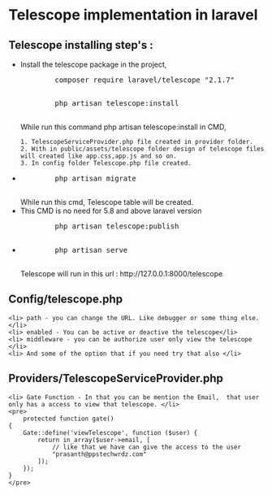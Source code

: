 # Telescope implementation in laravel

## Telescope installing step's :

<ul>
<li>Install the telescope package in the project,
    <pre>
        composer require laravel/telescope "2.1.7"
    </pre>
    <pre>
        php artisan telescope:install
    </pre>
    While run this command php artisan telescope:install in CMD,

    1. TelescopeServiceProvider.php file created in provider folder.
    2. With in public/assets/telescope folder design of telescope files will created like app.css,app.js and so on.
    3. In config folder Telescope.php file created.

</li>

<li>
    <pre>
        php artisan migrate
    </pre>
    While run this cmd, Telescope table will be created. 
</li>
<li>
    This CMD is no need for 5.8 and above laravel version
    <pre>
        php artisan telescope:publish
    </pre>
</li>
<li>
    <pre>
        php artisan serve
    </pre>
    Telescope will run in this url : http://127.0.0.1:8000/telescope
</li>
</ul>

## Config/telescope.php

    <li> path - you can change the URL. Like debugger or some thing else. </li>
    <li> enabled - You can be active or deactive the telescope</li>
    <li> middleware - you can be authorize user only view the telescope </li>
    <li> And some of the option that if you need try that also </li>

## Providers/TelescopeServiceProvider.php

    <li> Gate Function - In that you can be mention the Email,  that user only has a access to view that telescope. </li>
    <pre>
        protected function gate()
    {
        Gate::define('viewTelescope', function ($user) {
            return in_array($user->email, [
                // like that we have can give the access to the user
                "prasanth@ppstechwrdz.com"
            ]);
        });
    }
    </pre>
